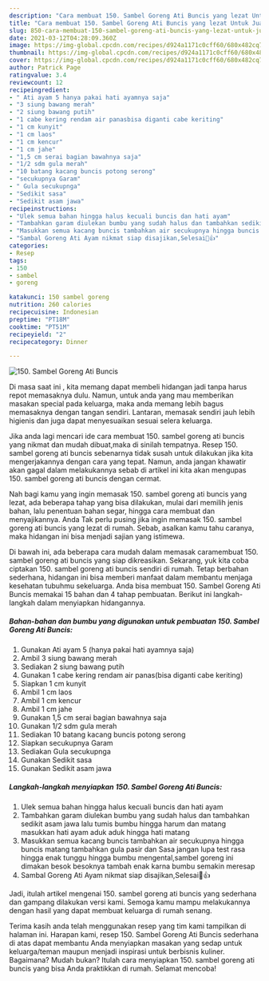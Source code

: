 ```yaml
---
description: "Cara membuat 150. Sambel Goreng Ati Buncis yang lezat Untuk Jualan"
title: "Cara membuat 150. Sambel Goreng Ati Buncis yang lezat Untuk Jualan"
slug: 850-cara-membuat-150-sambel-goreng-ati-buncis-yang-lezat-untuk-jualan
date: 2021-03-12T04:28:09.360Z
image: https://img-global.cpcdn.com/recipes/d924a1171c0cff60/680x482cq70/150-sambel-goreng-ati-buncis-foto-resep-utama.jpg
thumbnail: https://img-global.cpcdn.com/recipes/d924a1171c0cff60/680x482cq70/150-sambel-goreng-ati-buncis-foto-resep-utama.jpg
cover: https://img-global.cpcdn.com/recipes/d924a1171c0cff60/680x482cq70/150-sambel-goreng-ati-buncis-foto-resep-utama.jpg
author: Patrick Page
ratingvalue: 3.4
reviewcount: 12
recipeingredient:
- " Ati ayam 5 hanya pakai hati ayamnya saja"
- "3 siung bawang merah"
- "2 siung bawang putih"
- "1 cabe kering rendam air panasbisa diganti cabe keriting"
- "1 cm kunyit"
- "1 cm laos"
- "1 cm kencur"
- "1 cm jahe"
- "1,5 cm serai bagian bawahnya saja"
- "1/2 sdm gula merah"
- "10 batang kacang buncis potong serong"
- "secukupnya Garam"
- " Gula secukupnga"
- "Sedikit sasa"
- "Sedikit asam jawa"
recipeinstructions:
- "Ulek semua bahan hingga halus kecuali buncis dan hati ayam"
- "Tambahkan garam diulekan bumbu yang sudah halus dan tambahkan sedikit asam jawa lalu tumis bumbu hingga harum dan matang masukkan hati ayam aduk aduk hingga hati matang"
- "Masukkan semua kacang buncis tambahkan air secukupnya hingga buncis matang tambahkan gula pasir dan Sasa jangan lupa test rasa hingga enak tunggu hingga bumbu mengental,sambel goreng ini dimakan besok besoknya tambah enak karna bumbu semakin meresap"
- "Sambal Goreng Ati Ayam nikmat siap disajikan,Selesai🤤👍"
categories:
- Resep
tags:
- 150
- sambel
- goreng

katakunci: 150 sambel goreng 
nutrition: 260 calories
recipecuisine: Indonesian
preptime: "PT18M"
cooktime: "PT51M"
recipeyield: "2"
recipecategory: Dinner

---
```



![150. Sambel Goreng Ati Buncis](https://img-global.cpcdn.com/recipes/d924a1171c0cff60/680x482cq70/150-sambel-goreng-ati-buncis-foto-resep-utama.jpg)

Di masa  saat ini , kita memang dapat membeli hidangan jadi tanpa harus repot memasaknya dulu. Namun, untuk anda yang mau memberikan masakan special pada keluarga, maka anda memang lebih bagus memasaknya dengan tangan sendiri. Lantaran, memasak sendiri jauh lebih higienis dan juga dapat menyesuaikan sesuai selera keluarga.

Jika anda lagi mencari ide cara membuat 150. sambel goreng ati buncis yang nikmat dan mudah dibuat,maka di sinilah tempatnya. Resep 150. sambel goreng ati buncis  sebenarnya tidak susah untuk dilakukan jika kita mengerjakannya dengan cara yang tepat. Namun, anda jangan khawatir akan gagal dalam melakukannya 
sebab di artikel ini kita akan mengupas 150. sambel goreng ati buncis dengan cermat.  



Nah bagi kamu yang ingin memasak 150. sambel goreng ati buncis yang lezat, ada beberapa tahap yang bisa dilakukan, mulai dari memilih jenis bahan, lalu penentuan bahan segar, hingga cara membuat dan menyajikannya. Anda Tak perlu pusing jika ingin memasak 150. sambel goreng ati buncis yang lezat di rumah. Sebab, asalkan kamu  tahu caranya, maka hidangan ini bisa menjadi sajian yang istimewa.

Di bawah ini, ada beberapa cara mudah dalam memasak caramembuat 150. sambel goreng ati buncis yang siap dikreasikan. Sekarang, yuk kita coba ciptakan 150. sambel goreng ati buncis sendiri di rumah. Tetap berbahan sederhana, hidangan ini bisa memberi manfaat dalam membantu menjaga kesehatan tubuhmu sekeluarga. Anda bisa membuat 150. Sambel Goreng Ati Buncis memakai 15 bahan dan 4 tahap pembuatan. Berikut ini langkah-langkah dalam menyiapkan hidangannya.

<!--inarticleads1-->

##### Bahan-bahan dan bumbu yang digunakan untuk pembuatan 150. Sambel Goreng Ati Buncis:

1. Gunakan  Ati ayam 5 (hanya pakai hati ayamnya saja)
1. Ambil 3 siung bawang merah
1. Sediakan 2 siung bawang putih
1. Gunakan 1 cabe kering rendam air panas(bisa diganti cabe keriting)
1. Siapkan 1 cm kunyit
1. Ambil 1 cm laos
1. Ambil 1 cm kencur
1. Ambil 1 cm jahe
1. Gunakan 1,5 cm serai bagian bawahnya saja
1. Gunakan 1/2 sdm gula merah
1. Sediakan 10 batang kacang buncis potong serong
1. Siapkan secukupnya Garam
1. Sediakan  Gula secukupnga
1. Gunakan Sedikit sasa
1. Gunakan Sedikit asam jawa




<!--inarticleads2-->

##### Langkah-langkah menyiapkan 150. Sambel Goreng Ati Buncis:

1. Ulek semua bahan hingga halus kecuali buncis dan hati ayam
1. Tambahkan garam diulekan bumbu yang sudah halus dan tambahkan sedikit asam jawa lalu tumis bumbu hingga harum dan matang masukkan hati ayam aduk aduk hingga hati matang
1. Masukkan semua kacang buncis tambahkan air secukupnya hingga buncis matang tambahkan gula pasir dan Sasa jangan lupa test rasa hingga enak tunggu hingga bumbu mengental,sambel goreng ini dimakan besok besoknya tambah enak karna bumbu semakin meresap
1. Sambal Goreng Ati Ayam nikmat siap disajikan,Selesai🤤👍




Jadi, itulah artikel mengenai  150. sambel goreng ati buncis  yang sederhana dan gampang dilakukan versi kami. Semoga kamu mampu melakukannya dengan hasil yang dapat membuat keluarga di rumah senang. 

Terima kasih anda telah menggunakan resep yang tim kami tampilkan di halaman ini. Harapan kami, resep  150. Sambel Goreng Ati Buncis sederhana di atas dapat membantu Anda menyiapkan masakan yang sedap untuk keluarga/teman maupun menjadi inspirasi untuk berbisnis kuliner. Bagaimana? Mudah bukan? Itulah cara menyiapkan 150. sambel goreng ati buncis yang bisa Anda praktikkan di rumah. Selamat mencoba!

